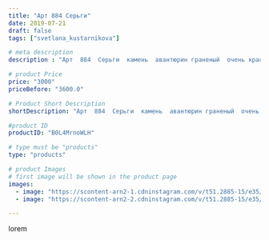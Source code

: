 ```yaml
---
title: "Арт 884 Серьги"
date: 2019-07-21
draft: false
tags: ["svetlana_kustarnikova"]

# meta description
description : "Арт  884  Серьги  камень  авантюрин граненый  очень красивый.  Застежка гвоздики металл родий. ПРОДАНО"

# product Price
price: "3000"
priceBefore: "3600.0"

# Product Short Description
shortDescription: "Арт  884  Серьги  камень  авантюрин граненый  очень красивый.  Застежка гвоздики металл родий. ПРОДАНО"

#product ID
productID: "B0L4MrnoWLH"

# type must be "products"
type: "products"

# product Images
# first image will be shown in the product page
images:
  - image: "https://scontent-arn2-1.cdninstagram.com/v/t51.2885-15/e35/p1080x1080/67171695_431053607491653_3984050590413203000_n.jpg?tp=1&_nc_ht=scontent-arn2-1.cdninstagram.com&_nc_cat=109&_nc_ohc=hJpoVVGl3u0AX89rUC8&oh=fc96bdee97e5c98426483f30e2b09572&oe=606D70FE&ig_cache_key=MjA5MzAxMzYwNjI3NTgxMTE1MA%3D%3D.2"
  - image: "https://scontent-arn2-2.cdninstagram.com/v/t51.2885-15/e35/p1080x1080/66718901_145150449919733_53004977654584906_n.jpg?tp=1&_nc_ht=scontent-arn2-2.cdninstagram.com&_nc_cat=105&_nc_ohc=_OmLlw0KJOgAX_nZjGF&oh=6679afb30ffb0ea089e0ec0c587a4878&oe=606C765B&ig_cache_key=MjA5MzAxMzYwNjI2NzQ4MTUwMw%3D%3D.2"

---
```

lorem
